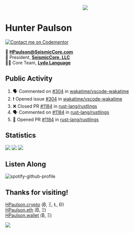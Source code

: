 <p align="center">
  <img src="https://user-images.githubusercontent.com/47159695/124520965-03aa1380-ddbc-11eb-9730-65d3c3241c55.png" />
</p>

# Hunter Paulson  
[![Contact me on Codementor](https://www.codementor.io/m-badges/hpaulson/book-session.svg)](https://www.codementor.io/@hpaulson?refer=badge)

📧 **[HPaulson@SeismicCore.com](mailto:hpaulson@SeismicCore.com)**  
💼 President, **[SeismicCore, LLC](https://github.com/SeismicCore)**  
👨‍💻 Core Team, **[Lydo Language](https://github.com/lydo-lang)**  

</td></tr></table> 

## Public Activity
<!--START_SECTION:activity-->
1. 🗣 Commented on [#304](https://github.com/wakatime/vscode-wakatime/issues/304) in [wakatime/vscode-wakatime](https://github.com/wakatime/vscode-wakatime)
2. ❗️ Opened issue [#304](https://github.com/wakatime/vscode-wakatime/issues/304) in [wakatime/vscode-wakatime](https://github.com/wakatime/vscode-wakatime)
3. ❌ Closed PR [#1184](https://github.com/rust-lang/rustlings/pull/1184) in [rust-lang/rustlings](https://github.com/rust-lang/rustlings)
4. 🗣 Commented on [#1184](https://github.com/rust-lang/rustlings/issues/1184) in [rust-lang/rustlings](https://github.com/rust-lang/rustlings)
5. 💪 Opened PR [#1184](https://github.com/rust-lang/rustlings/pull/1184) in [rust-lang/rustlings](https://github.com/rust-lang/rustlings)
<!--END_SECTION:activity-->

## Statistics
![](https://github-readme-stats.vercel.app/api?username=HPaulson&show_icons=true&count_private=true&hide_border=true?count_private=true&show_border=false&include_all_commits=true&theme=tokyonight)
![](https://github-readme-stats.vercel.app/api/wakatime/?username=HPaulson&layout=compact&hide_border=true&theme=tokyonight)
![](https://github-readme-streak-stats.herokuapp.com/?user=hpaulson&theme=tokyonight&hide_border=true)


## Listen Along
![spotify-github-profile](https://spotify-github-profile.vercel.app/api/view?uid=ys0l6wuhmcwstj71cegoht8qy&cover_image=false&theme=default)

## Thanks for visiting!

[HPaulson.crypto](http://hpaulson.crypto) (₿, Ξ, Ł, Ð)</br>
[HPaulson.eth](https://opensea.io/HPaulson_) (₿, Ξ)</br>
[HPaulson.wallet](http://hpaulson.crypto) (₿, Ξ)

![](https://hit.yhype.me/github/profile?user_id=47159695)
